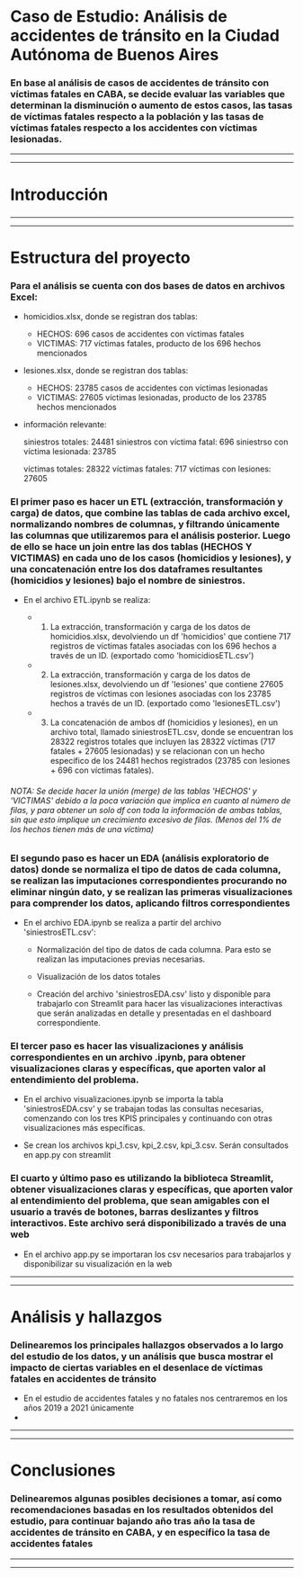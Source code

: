 # Caso de Estudio: Análisis de accidentes de tránsito en la Ciudad Autónoma de Buenos Aires

### En base al análisis de casos de accidentes de tránsito con víctimas fatales en CABA, se decide evaluar las variables que determinan la disminución o aumento de estos casos, las tasas de víctimas fatales respecto a la población y las tasas de víctimas fatales respecto a los accidentes con víctimas lesionadas.

***
***

# Introducción

### 

***
***

# Estructura del proyecto

### Para el análisis se cuenta con dos bases de datos en archivos Excel:

* homicidios.xlsx, donde se registran dos tablas:
    - HECHOS: 696 casos de accidentes con víctimas fatales
    - VICTIMAS: 717 víctimas fatales, producto de los 696 hechos mencionados

* lesiones.xlsx, donde se registran dos tablas:
    - HECHOS: 23785 casos de accidentes con víctimas lesionadas
    - VICTIMAS: 27605 víctimas lesionadas, producto de los 23785 hechos mencionados

* información relevante:

    siniestros totales: 24481
    siniestros con víctima fatal: 696
    siniestrso con víctima lesionada: 23785

    víctimas totales: 28322
    víctimas fatales: 717
    víctimas con lesiones: 27605

### El primer paso es hacer un ETL (extracción, transformación y carga) de datos, que combine las tablas de cada archivo excel, normalizando nombres de columnas, y filtrando únicamente las columnas que utilizaremos para el análisis posterior. Luego de ello se hace un join entre las dos tablas (HECHOS Y VICTIMAS) en cada uno de los casos (homicidios y lesiones), y una concatenación entre los dos dataframes resultantes (homicidios y lesiones) bajo el nombre de siniestros.

* En el archivo ETL.ipynb se realiza:

    - 1) La extracción, transformación y carga de los datos de homicidios.xlsx, devolviendo un df 'homicidios' que contiene 717 registros de víctimas fatales asociadas con los 696 hechos a través de un ID. (exportado como 'homicidiosETL.csv')

    - 2) La extracción, transformación y carga de los datos de lesiones.xlsx, devolviendo un df 'lesiones' que contiene 27605 registros de víctimas con lesiones asociadas con los 23785 hechos a través de un ID. (exportado como 'lesionesETL.csv')

    - 3) La concatenación de ambos df (homicidios y lesiones), en un archivo total, llamado siniestrosETL.csv, donde se encuentran los 28322 registros totales que incluyen las 28322 víctimas (717 fatales + 27605 lesionadas) y se relacionan con un hecho específico de los 24481 hechos registrados (23785 con lesiones + 696 con víctimas fatales).

###### NOTA: Se decide hacer la unión (merge) de las tablas 'HECHOS' y 'VICTIMAS' debido a la poca variación que implica en cuanto al número de filas, y para obtener un solo df con toda la información de ambas tablas, sin que esto implique un crecimiento excesivo de filas. (Menos del 1% de los hechos tienen más de una víctima)

### El segundo paso es hacer un EDA (análisis exploratorio de datos) donde se normaliza el tipo de datos de cada columna, se realizan las imputaciones correspondientes procurando no eliminar ningún dato, y se realizan las primeras visualizaciones para comprender los datos, aplicando filtros correspondientes

* En el archivo EDA.ipynb se realiza a partir del archivo 'siniestrosETL.csv':

    - Normalización del tipo de datos de cada columna. Para esto se realizan las imputaciones previas necesarias.

    - Visualización de los datos totales

    - Creación del archivo 'siniestrosEDA.csv' listo y disponible para trabajarlo con Streamlit para hacer las visualizaciones interactivas que serán analizadas en detalle y presentadas en el dashboard correspondiente.

### El tercer paso es hacer las visualizaciones y análisis correspondientes en un archivo .ipynb, para obtener visualizaciones claras y específicas, que aporten valor al entendimiento del problema.

* En el archivo visualizaciones.ipynb se importa la tabla 'siniestrosEDA.csv' y se trabajan todas las consultas necesarias, comenzando con los tres KPIS principales y continuando con otras visualizaciones más específicas.

* Se crean los archivos kpi_1.csv, kpi_2.csv, kpi_3.csv. Serán consultados en app.py con streamlit

### El cuarto y último paso es utilizando la biblioteca Streamlit, obtener visualizaciones claras y específicas, que aporten valor al entendimiento del problema, que sean amigables con el usuario a través de botones, barras deslizantes y filtros interactivos. Este archivo será disponibilizado a través de una web

* En el archivo app.py se importaran los csv necesarios para trabajarlos y disponibilizar su visualización en la web

***
***

# Análisis y hallazgos

### Delinearemos los principales hallazgos observados a lo largo del estudio de los datos, y un análisis que busca mostrar el impacto de ciertas variables en el desenlace de víctimas fatales en accidentes de tránsito

* En el estudio de accidentes fatales y no fatales nos centraremos en los años 2019 a 2021 únicamente
* 

***
***

# Conclusiones

### Delinearemos algunas posibles decisiones a tomar, así como recomendaciones basadas en los resultados obtenidos del estudio, para continuar bajando año tras año la tasa de accidentes de tránsito en CABA, y en específico la tasa de accidentes fatales

***
***